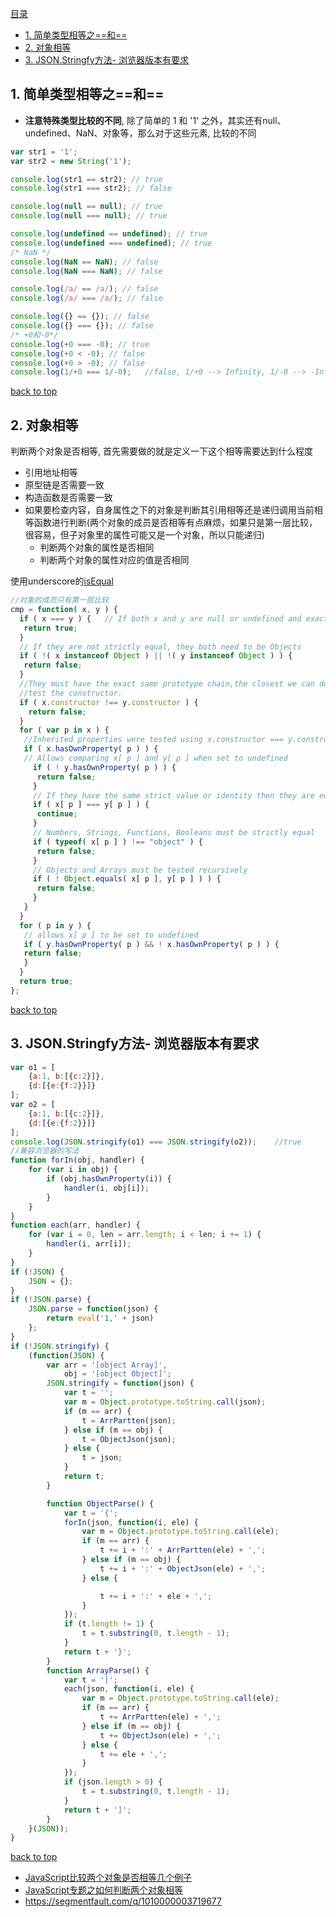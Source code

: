 [目录](#top)

- [1. 简单类型相等之==和==](#方式一)
- [2. 对象相等](#对象相等)
- [3. JSON.Stringfy方法- 浏览器版本有要求](#Stringfy方法)

<h2 id="方式一">1. 简单类型相等之==和==</h2>

- **注意特殊类型比较的不同**, 除了简单的 1 和 '1' 之外，其实还有null、undefined、NaN、对象等，那么对于这些元素, 比较的不同

```javascript
var str1 = '1';
var str2 = new String('1');

console.log(str1 == str2); // true
console.log(str1 === str2); // false

console.log(null == null); // true
console.log(null === null); // true

console.log(undefined == undefined); // true
console.log(undefined === undefined); // true
/* NaN */
console.log(NaN == NaN); // false
console.log(NaN === NaN); // false

console.log(/a/ == /a/); // false
console.log(/a/ === /a/); // false

console.log({} == {}); // false
console.log({} === {}); // false
/* +0和-0*/
console.log(+0 === -0); // true
console.log(+0 < -0); // false
console.log(+0 > -0); // false
console.log(1/+0 === 1/-0);   //false, 1/+0 --> Infinity, 1/-0 --> -Infinity
```

[back to top](#top)

<h2 id="对象相等">2. 对象相等</h2>

判断两个对象是否相等, 首先需要做的就是定义一下这个相等需要达到什么程度

- 引用地址相等
- 原型链是否需要一致
- 构造函数是否需要一致
- 如果要检查内容，自身属性之下的对象是判断其引用相等还是递归调用当前相等函数进行判断(两个对象的成员是否相等有点麻烦，如果只是第一层比较，很容易，但子对象里的属性可能又是一个对象，所以只能递归)
  - 判断两个对象的属性是否相同
  - 判断两个对象的属性对应的值是否相同

使用underscore的[isEqual](http://underscorejs.org/#isEqual)

```javascript
//对象的成员只有第一层比较
cmp = function( x, y ) { 
  if ( x === y ) {   // If both x and y are null or undefined and exactly the same 
   return true; 
  } 
  // If they are not strictly equal, they both need to be Objects 
  if ( !( x instanceof Object ) || !( y instanceof Object ) ) { 
   return false; 
  } 
  //They must have the exact same prototype chain,the closest we can do is
  //test the constructor. 
  if ( x.constructor !== y.constructor ) { 
    return false; 
  } 
  for ( var p in x ) { 
   //Inherited properties were tested using x.constructor === y.constructor
   if ( x.hasOwnProperty( p ) ) { 
   // Allows comparing x[ p ] and y[ p ] when set to undefined 
     if ( ! y.hasOwnProperty( p ) ) { 
      return false; 
     } 
     // If they have the same strict value or identity then they are equal 
     if ( x[ p ] === y[ p ] ) { 
      continue; 
     } 
     // Numbers, Strings, Functions, Booleans must be strictly equal 
     if ( typeof( x[ p ] ) !== "object" ) { 
      return false; 
     } 
     // Objects and Arrays must be tested recursively 
     if ( ! Object.equals( x[ p ], y[ p ] ) ) { 
      return false; 
     } 
   } 
  } 
  for ( p in y ) { 
   // allows x[ p ] to be set to undefined 
   if ( y.hasOwnProperty( p ) && ! x.hasOwnProperty( p ) ) { 
   return false; 
   } 
  } 
  return true; 
};
```

[back to top](#top)

<h2 id="Stringfy方法">3. JSON.Stringfy方法- 浏览器版本有要求</h2>

```javascript
var o1 = [
    {a:1, b:[{c:2}]},
    {d:[{e:{f:2}}]}
];
var o2 = [
    {a:1, b:[{c:2}]},
    {d:[{e:{f:2}}]}
];
console.log(JSON.stringify(o1) === JSON.stringify(o2));    //true
//兼容浏览器的写法
function forIn(obj, handler) {
    for (var i in obj) {
        if (obj.hasOwnProperty(i)) {
            handler(i, obj[i]);
        }
    }
}
function each(arr, handler) {
    for (var i = 0, len = arr.length; i < len; i += 1) {
        handler(i, arr[i]);
    }
}
if (!JSON) {
    JSON = {};
}
if (!JSON.parse) {
    JSON.parse = function(json) {
        return eval('1,' + json)
    };
}
if (!JSON.stringify) {
    (function(JSON) {
        var arr = '[object Array]',
            obj = '[object Object]';
        JSON.stringify = function(json) {
            var t = '';
            var m = Object.prototype.toString.call(json);
            if (m == arr) {
                t = ArrPartten(json);
            } else if (m == obj) {
                t = ObjectJson(json);
            } else {
                t = json;
            }
            return t;
        }

        function ObjectParse() {
            var t = '{';
            forIn(json, function(i, ele) {
                var m = Object.prototype.toString.call(ele);
                if (m == arr) {
                    t += i + ':' + ArrPartten(ele) + ',';
                } else if (m == obj) {
                    t += i + ':' + ObjectJson(ele) + ',';
                } else {

                    t += i + ':' + ele + ',';
                }
            });
            if (t.length != 1) {
                t = t.substring(0, t.length - 1);
            }
            return t + '}';
        }
        function ArrayParse() {
            var t = '[';
            each(json, function(i, ele) {
                var m = Object.prototype.toString.call(ele);
                if (m == arr) {
                    t += ArrPartten(ele) + ',';
                } else if (m == obj) {
                    t += ObjectJson(ele) + ',';
                } else {
                    t += ele + ',';
                }
            });
            if (json.length > 0) {
                t = t.substring(0, t.length - 1);
            }
            return t + ']';
        }
    }(JSON));
}
```

[back to top](#top)

- [JavaScript比较两个对象是否相等几个例子](https://yq.aliyun.com/ziliao/52338)
- [JavaScript专题之如何判断两个对象相等](https://github.com/mqyqingfeng/Blog/issues/41)
- https://segmentfault.com/q/1010000003719677
